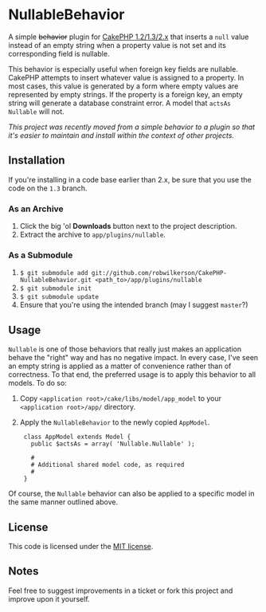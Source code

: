 # NullableBehavior

A simple <strike>behavior</strike> plugin for [CakePHP 1.2/1.3/2.x](http://cakephp.org) that inserts a `null` value instead of an empty string when a property value is not set and its corresponding field is nullable.

This behavior is especially useful when foreign key fields are nullable. CakePHP attempts to insert whatever value is assigned to a property. In most cases, this value is generated by a form where empty values are represented by empty strings. If the property is a foreign key, an empty string will generate a database constraint error. A model that `actsAs Nullable` will not.

*This project was recently moved from a simple behavior to a plugin so that it's easier to maintain and install within the context of other projects.*

## Installation

If you're installing in a code base earlier than 2.x, be sure that you use the code on the `1.3` branch.

### As an Archive

1. Click the big 'ol **Downloads** button next to the project description.
1. Extract the archive to `app/plugins/nullable`.

### As a Submodule

1. `$ git submodule add git://github.com/robwilkerson/CakePHP-NullableBehavior.git <path_to>/app/plugins/nullable`
1. `$ git submodule init`
1. `$ git submodule update`
1. Ensure that you're using the intended branch (may I suggest `master`?)

## Usage

`Nullable` is one of those behaviors that really just makes an application behave the "right" way and has no negative impact. In every case, I've seen an empty string is applied as a matter of convenience rather than of correctness. To that end, the preferred usage is to apply this behavior to all models. To do so:

1. Copy `<application root>/cake/libs/model/app_model` to your `<application root>/app/` directory.
1. Apply the `NullableBehavior` to the newly copied `AppModel`.

        class AppModel extends Model {
          public $actsAs = array( 'Nullable.Nullable' );
        
          # 
          # Additional shared model code, as required
          # 
        }
  
Of course, the `Nullable` behavior can also be applied to a specific model in the same manner outlined above.

## License

This code is licensed under the [MIT license](http://www.opensource.org/licenses/mit-license.php).

## Notes

Feel free to suggest improvements in a ticket or fork this project and improve upon it yourself.
